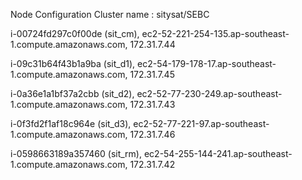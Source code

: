 Node Configuration
Cluster name : sitysat/SEBC

i-00724fd297c0f00de (sit_cm), ec2-52-221-254-135.ap-southeast-1.compute.amazonaws.com, 172.31.7.44

i-09c31b64f43b1a9ba (sit_d1), ec2-54-179-178-17.ap-southeast-1.compute.amazonaws.com, 172.31.7.45

i-0a36e1a1bf37a2cbb (sit_d2), ec2-52-77-230-249.ap-southeast-1.compute.amazonaws.com, 172.31.7.43

i-0f3fd2f1af18c964e (sit_d3), ec2-52-77-221-97.ap-southeast-1.compute.amazonaws.com, 172.31.7.46

i-0598663189a357460 (sit_rm), ec2-54-255-144-241.ap-southeast-1.compute.amazonaws.com, 172.31.7.42
